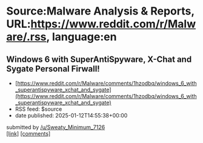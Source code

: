 # Source:Malware Analysis & Reports, URL:https://www.reddit.com/r/Malware/.rss, language:en

## Windows 6 with SuperAntiSpyware, X-Chat and Sygate Personal Firwall!
 - [https://www.reddit.com/r/Malware/comments/1hzodbq/windows_6_with_superantispyware_xchat_and_sygate](https://www.reddit.com/r/Malware/comments/1hzodbq/windows_6_with_superantispyware_xchat_and_sygate)
 - RSS feed: $source
 - date published: 2025-01-12T14:55:38+00:00

&#32; submitted by &#32; <a href="https://www.reddit.com/user/Sweaty_Minimum_7126"> /u/Sweaty_Minimum_7126 </a> <br/> <span><a href="https://youtube.com/watch?v=AS2XigPtzzI&amp;si=lA0Pz4Pru-R3SxSU">[link]</a></span> &#32; <span><a href="https://www.reddit.com/r/Malware/comments/1hzodbq/windows_6_with_superantispyware_xchat_and_sygate/">[comments]</a></span>

